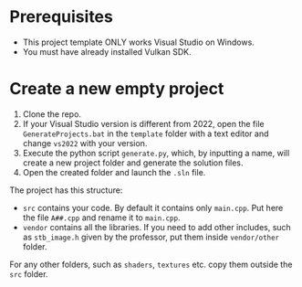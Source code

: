 # Prerequisites
- This project template ONLY works Visual Studio on Windows.
- You must have already installed Vulkan SDK.
# Create a new empty project
1. Clone the repo.
2. If your Visual Studio version is different from 2022, open the file `GenerateProjects.bat` in the `template` folder with a text editor and change `vs2022` with your version.
3. Execute the python script `generate.py`, which, by inputting a name, will create a new project folder and generate the solution files.
4. Open the created folder and launch the `.sln` file.

The project has this structure:
- `src` contains your code. By default it contains only `main.cpp`. Put here the file `A##.cpp` and rename it to `main.cpp`.
- `vendor` contains all the libraries. If you need to add other includes, such as `stb_image.h` given by the professor, put them inside `vendor/other` folder.

For any other folders, such as `shaders`, `textures` etc. copy them outside the `src` folder.
